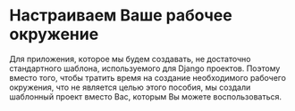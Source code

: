 # Настраиваем Ваше рабочее окружение

Для приложения, которое мы будем создавать, не достаточно стандартного шаблона, используемого для Django проектов. Поэтому вместо того, чтобы тратить время на создание необходимого рабочего окружения, что не является целью этого пособия, мы создали шаблонный проект вместо Вас, которым Вы можете воспользоваться.
